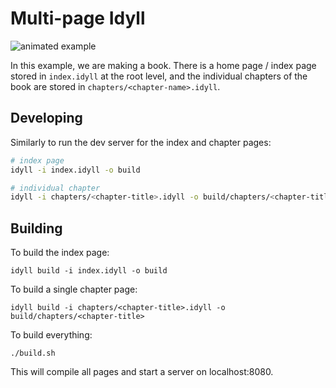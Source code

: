 

# Multi-page Idyll

![animated example](https://user-images.githubusercontent.com/1074773/44600272-a4170700-a78d-11e8-83e3-c60fd55d7304.gif)

In this example, we are making a book. There is a home page / index page
stored in `index.idyll` at the root level, and the individual chapters
of the book are stored in `chapters/<chapter-name>.idyll`.


## Developing

Similarly to run the dev server for the index and chapter pages:

```sh
# index page
idyll -i index.idyll -o build

# individual chapter
idyll -i chapters/<chapter-title>.idyll -o build/chapters/<chapter-title>
```

## Building

To build the index page:

```
idyll build -i index.idyll -o build
```

To build a single chapter page:

```
idyll build -i chapters/<chapter-title>.idyll -o build/chapters/<chapter-title>
```

To build everything:

```
./build.sh
```

This will compile all pages and start a server on localhost:8080.
